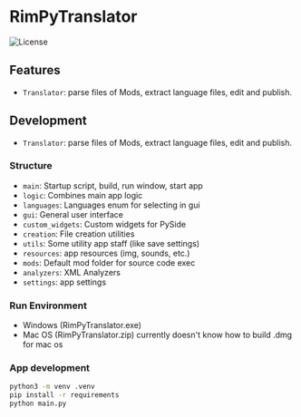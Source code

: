 # RimPyTranslator

<!-- ![RimPyTranslator](https://avatars.githubusercontent.com/u/2728043?v=4)
![RimPyTranslator-version]](https://github.com/ROKBAS/RimPyTranslator/releases)
![RimPyTranslator-downloads]](https://github.com/ROKBAS/RimPyTranslator/releases) -->
![License](https://img.shields.io/github/license/ROKBAS/RimPyTranslator)

## Features

- `Translator`: parse files of Mods, extract language files, edit and publish.

## Development

- `Translator`: parse files of Mods, extract language files, edit and publish.

### Structure

- `main`: Startup script, build, run window, start app
- `logic`: Combines main app logic
- `languages`: Languages enum for selecting in gui
- `gui`: General user interface
- `custom_widgets`: Custom widgets for PySide
- `creation`: File creation utilities
- `utils`: Some utility app staff (like save settings)
- `resources`: app resources (img, sounds, etc.)
- `mods`: Default mod folder for source code exec
- `analyzers`: XML Analyzers
- `settings`: app settings

### Run Environment

- Windows (RimPyTranslator.exe)
- Mac OS (RimPyTranslator.zip) currently doesn't know how to build .dmg for mac os

### App development

```bash
python3 -m venv .venv
pip install -r requirements
python main.py
```
